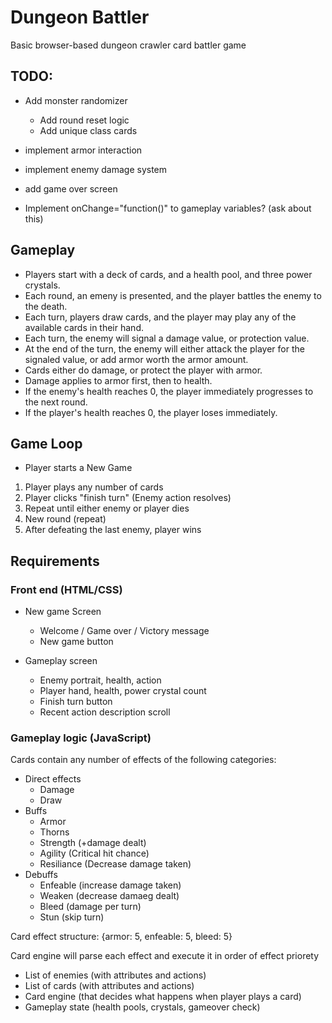 # Dungeon Battler
Basic browser-based dungeon crawler card battler game

## TODO:
- Add monster randomizer
   - Add round reset logic
   - Add unique class cards
- implement armor interaction
- implement enemy damage system
- add game over screen

- Implement onChange="function()" to gameplay variables? (ask about this)

## Gameplay
- Players start with a deck of cards, and a health pool, and three power crystals.
- Each round, an emeny is presented, and the player battles the enemy to the death.
- Each turn, players draw cards, and the player may play any of the available cards in their hand.
- Each turn, the enemy will signal a damage value, or protection value.
- At the end of the turn, the enemy will either attack the player for the signaled value, or add armor worth the armor amount.
- Cards either do damage, or protect the player with armor.
- Damage applies to armor first, then to health.
- If the enemy's health reaches 0, the player immediately progresses to the next round.
- If the player's health reaches 0, the player loses immediately.

## Game Loop

- Player starts a New Game
   
1. Player plays any number of cards
2. Player clicks "finish turn" (Enemy action resolves)
3. Repeat until either enemy or player dies
4. New round (repeat)
5. After defeating the last enemy, player wins

## Requirements

### Front end (HTML/CSS)

- New game Screen
   - Welcome / Game over / Victory message
   - New game button

- Gameplay screen
   - Enemy portrait, health, action
   - Player hand, health, power crystal count
   - Finish turn button
   - Recent action description scroll

### Gameplay logic (JavaScript)

Cards contain any number of effects of the following categories:
   - Direct effects
        - Damage
        - Draw   
   - Buffs
        - Armor
        - Thorns
        - Strength (+damage dealt)
        - Agility (Critical hit chance)
        - Resiliance (Decrease damage taken)
   - Debuffs
        - Enfeable (increase damage taken)
        - Weaken (decrease damaeg dealt)
        - Bleed (damage per turn)
        - Stun (skip turn)
          
   Card effect structure: {armor: 5, enfeable: 5, bleed: 5}

   Card engine will parse each effect and execute it in order of effect priorety

- List of enemies (with attributes and actions)
- List of cards (with attributes and actions)
- Card engine (that decides what happens when player plays a card)
- Gameplay state (health pools, crystals, gameover check)

